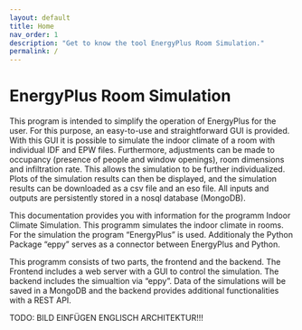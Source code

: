 ```yaml
---
layout: default
title: Home
nav_order: 1
description: "Get to know the tool EnergyPlus Room Simulation."
permalink: /
---
```



# EnergyPlus Room Simulation

This program is intended to simplify the operation of EnergyPlus for the user. For this purpose, an easy-to-use and straightforward GUI is provided. With this GUI it is possible to simulate the indoor climate of a room with individual IDF and EPW files. Furthermore, adjustments can be made to occupancy (presence of people and window openings), room dimensions and infiltration rate. This allows the simulation to be further individualized. Plots of the simulation results can then be displayed, and the simulation results can be downloaded as a csv file and an eso file. All inputs and outputs are persistently stored in a nosql database (MongoDB).


This documentation provides you with information for the programm Indoor Climate Simulation. This programm simulates the indoor climate in rooms. For the simulation the program “EnergyPlus” is used. Additionaly the Python Package “eppy” serves as a connector between EnergyPlus and Python.

This programm consists of two parts, the frontend and the backend. The Frontend includes a web server with a GUI to control the simulation. The backend includes the simualtion via “eppy”. Data of the simulations will be saved in a MongoDB and the backend provides additional functionalities with a REST API.

TODO: BILD EINFÜGEN ENGLISCH ARCHITEKTUR!!!
